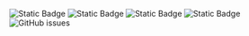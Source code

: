 ![Static Badge](https://img.shields.io/badge/blacklists-60-000000) ![Static Badge](https://img.shields.io/badge/blacklisted-3160914-cc0000) ![Static Badge](https://img.shields.io/badge/whitelisted-2243-00CC00) ![Static Badge](https://img.shields.io/badge/streaming_blacklist-28107-000000) ![GitHub issues](https://img.shields.io/github/issues/fabriziosalmi/blacklists)
